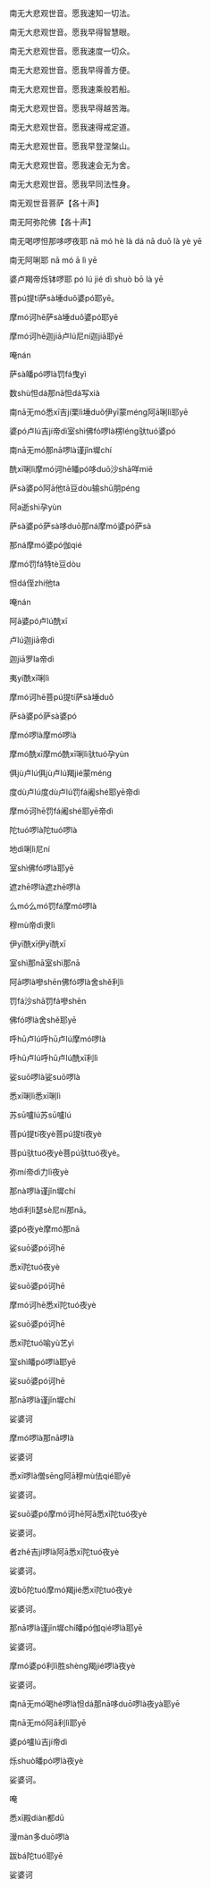 南无大悲观世音。愿我速知一切法。

南无大悲观世音。愿我早得智慧眼。

南无大悲观世音。愿我速度一切众。

南无大悲观世音。愿我早得善方便。

南无大悲观世音。愿我速乘般若船。

南无大悲观世音。愿我早得越苦海。

南无大悲观世音。愿我速得戒定道。

南无大悲观世音。愿我早登涅槃山。

南无大悲观世音。愿我速会无为舍。

南无大悲观世音。愿我早同法性身。

 

南无观世音菩萨【各十声】

南无阿弥陀佛【各十声】

 

南无喝啰怛那哆啰夜耶	nā mó hè là dá nā duō là yè yē

南无阿唎耶	nā mó ā lì yē

婆卢羯帝烁钵啰耶	pó lú jié dì shuò bō là yē

菩pú提tí萨sà埵duǒ婆pó耶yē。

摩mó诃hē萨sà埵duǒ婆pó耶yē

摩mó诃hē迦jiā卢lú尼ní迦jiā耶yē

唵nán

萨sà皤pó啰là罚fá曳yì

数shù怛dá那nā怛dá写xià

南nā无mó悉xī吉jí栗lì埵duǒ伊yī蒙méng阿ā唎lì耶yē

婆pó卢lú吉jí帝dì室shì佛fó啰là楞léng驮tuó婆pó

南nā无mó那nā啰là谨jǐn墀chí

酰xī唎lì摩mó诃hē皤pó哆duō沙shā咩miē

萨sà婆pó阿ā他tā豆dòu输shū朋péng

阿a逝shì孕yùn

萨sà婆pó萨sà哆duō那ná摩mó婆pó萨sà

那ná摩mó婆pó伽qié

摩mó罚fá特tè豆dòu

怛dá侄zhí他ta

唵nán

阿ā婆pó卢lú酰xī

卢lú迦jiā帝dì

迦jiā罗la帝dì

夷yí酰xī唎lì

摩mó诃hē菩pú提tí萨sà埵duǒ

萨sà婆pó萨sà婆pó

摩mó啰là摩mó啰là

摩mó酰xī摩mó酰xī唎lì驮tuó孕yùn

俱jù卢lú俱jù卢lú羯jié蒙méng

度dù卢lú度dù卢lú罚fá阇shé耶yē帝dì

摩mó诃hē罚fá阇shé耶yē帝dì

陀tuó啰là陀tuó啰là

地dì唎lì尼ní

室shì佛fó啰là耶yē

遮zhē啰là遮zhē啰là

么mó么mó罚fá摩mó啰là

穆mù帝dì隶lì

伊yī酰xī伊yī酰xī

室shì那nā室shì那nā

阿ā啰là嘇shēn佛fó啰là舍shě利lì

罚fá沙shā罚fá嘇shēn

佛fó啰là舍shě耶yē

呼hū卢lú呼hū卢lú摩mó啰là

呼hū卢lú呼hū卢lú酰xī利lì

娑suō啰là娑suō啰là

悉xī唎lì悉xī唎lì

苏sū嚧lú苏sū嚧lú

菩pú提tí夜yè菩pú提tí夜yè

菩pú驮tuó夜yè菩pú驮tuó夜yè。

弥mí帝dì力lì夜yè

那nà啰là谨jǐn墀chí

地dì利lì瑟sè尼ní那nā。

婆pó夜yè摩mó那nā

娑suō婆pó诃hē

悉xī陀tuó夜yè

娑suō婆pó诃hē

摩mó诃hē悉xī陀tuó夜yè

娑suō婆pó诃hē

悉xī陀tuó喻yù艺yì

室shì皤pó啰là耶yē

娑suō婆pó诃hē

那nā啰là谨jǐn墀chí

娑婆诃

摩mó啰là那nā啰là

娑婆诃

悉xī啰là僧sēng阿ā穆mù佉qié耶yē

娑婆诃。

娑suō婆pó摩mó诃hē阿ā悉xī陀tuó夜yè

娑婆诃。

者zhě吉jí啰là阿ā悉xī陀tuó夜yè

娑婆诃。

波bō陀tuó摩mó羯jié悉xī陀tuó夜yè

娑婆诃。

那nā啰là谨jǐn墀chí皤pó伽qié啰là耶yē

娑婆诃。

摩mó婆pó利lì胜shèng羯jié啰là夜yè

娑婆诃。

南nā无mó喝hé啰là怛dá那nā哆duō啰là夜yà耶yē

南nā无mó阿ā利lì耶yē

婆pó嚧lú吉jí帝dì

烁shuò皤pó啰là夜yè

娑婆诃。

唵

悉xī殿diàn都dū

漫màn多duō啰là

跋bá陀tuó耶yē

娑婆诃

